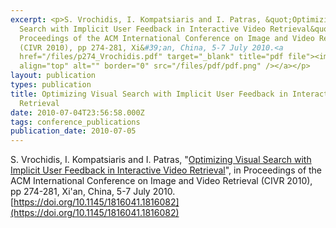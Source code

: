 ```yaml
---
excerpt: <p>S. Vrochidis, I. Kompatsiaris and I. Patras, &quot;Optimizing Visual
  Search with Implicit User Feedback in Interactive Video Retrieval&quot;, in
  Proceedings of the ACM International Conference on Image and Video Retrieval
  (CIVR 2010), pp 274-281, Xi&#39;an, China, 5-7 July 2010.<a
  href="/files/p274_Vrochidis.pdf" target="_blank" title="pdf file"><img
  align="top" alt="" border="0" src="/files/pdf/pdf.png" /></a></p>
layout: publication
types: publication
title: Optimizing Visual Search with Implicit User Feedback in Interactive Video
  Retrieval
date: 2010-07-04T23:56:58.000Z
tags: conference_publications
publication_date: 2010-07-05
---
```

S. Vrochidis, I. Kompatsiaris and I. Patras, "[Optimizing Visual Search with Implicit User Feedback in Interactive Video Retrieval](https://mklab.iti.gr/files/p274_Vrochidis.pdf)", in Proceedings of the ACM International Conference on Image and Video Retrieval (CIVR 2010), pp 274-281, Xi&#39;an, China, 5-7 July 2010. [https://doi.org/10.1145/1816041.1816082](https://doi.org/10.1145/1816041.1816082)
